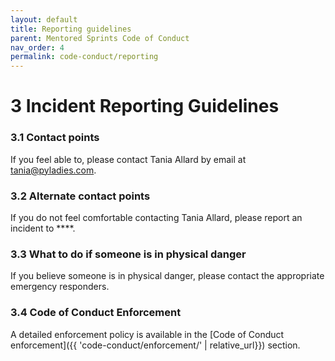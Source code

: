 ```yaml
---
layout: default
title: Reporting guidelines
parent: Mentored Sprints Code of Conduct
nav_order: 4
permalink: code-conduct/reporting
---
```


# 3 Incident Reporting Guidelines

### 3.1 Contact points

If you feel able to, please contact Tania Allard by email at [tania@pyladies.com](mailto:tania@pyladies.com).

### 3.2 Alternate contact points

If you do not feel comfortable contacting Tania Allard, please report an incident to ****.

### 3.3 What to do if someone is in physical danger

If you believe someone is in physical danger, please contact the appropriate emergency responders.

### 3.4 Code of Conduct Enforcement

A detailed enforcement policy is available in the [Code of Conduct enforcement]({{ 'code-conduct/enforcement/' | relative_url}}) section.

